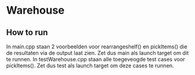 # Warehouse


## How to run
In main.cpp staan 2 voorbeelden voor rearrangeshelf() en pickItems() die de resultaten via de output laat zien. Zet dus main als launch target om dit te runnen.
In testWarehouse.cpp staan alle toegeveogde test cases voor pickItems(). Zet dus test als launch target om deze cases te runnen.
